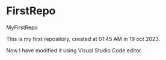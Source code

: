 # FirstRepo
MyFirstRepo

This is my first repository, created at 01:45 AM in 19 oct 2023. 

Now I have modified it using Visual Studio Code editor.
